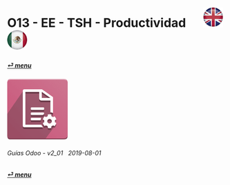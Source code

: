 # O13 - EE - TSH - Productividad &nbsp;&nbsp;&nbsp;&nbsp; [![en-uk](/doc/img/flg/en-uk-flg-btn-sml.png)](/en-uk/o13/ee/tsh/en-uk-o13-ee-tsh-timesheet-guides.md) [ ![es-mx](/doc/img/flg/es-mx-flg-btn-sml.png)](/es-mx/o13/ee/tsh/es-mx-o13-ee-tsh-timesheet-guides.md)
#### [_&#x23CE; menu_](/es-mx/o13/ee/es-mx-o13-ee-guides-menu.md "Regresar al menúu de EE")  
### ![tsh](/doc/img/app/big/acc.png)

###### Guías Odoo - v2_01 &nbsp; 2019-08-01  
**[_&#x23CE; menu_](/es-mx/o13/ee/es-mx-o13-ee-guides-menu.md)**  
